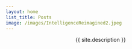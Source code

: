 ```yaml
---
layout: home
list_title: Posts
image: /images/IntelligenceReimagined2.jpeg
---
```

<center>{{ site.description }}</center> 
